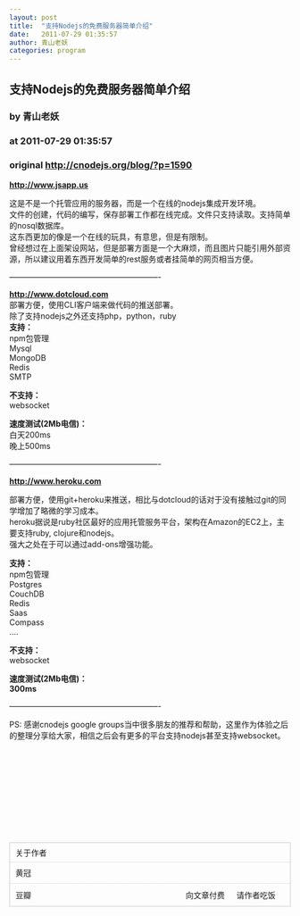 ```yaml
---
layout: post
title:  "支持Nodejs的免费服务器简单介绍"
date:   2011-07-29 01:35:57
author: 青山老妖
categories: program
---
```


## 支持Nodejs的免费服务器简单介绍
### by 青山老妖
### at 2011-07-29 01:35:57
### original <http://cnodejs.org/blog/?p=1590>

<p><strong><a href="http://www.jsapp.us" rel="nofollow">http://www.jsapp.us</a></strong></p>
<p>这是不是一个托管应用的服务器，而是一个在线的nodejs集成开发环境。<br>
文件的创建，代码的编写，保存部署工作都在线完成。文件只支持读取。支持简单的nosql数据库。<br>
这东西更加的像是一个在线的玩具，有意思，但是有限制。<br>
曾经想过在上面架设网站，但是部署方面是一个大麻烦，而且图片只能引用外部资源，所以建议用着东西开发简单的rest服务或者挂简单的网页相当方便。</p>
<p>———————————————————-</p>
<p><strong><a href="http://www.dotcloud.com" rel="nofollow">http://www.dotcloud.com</a></strong><br>
部署方便，使用CLI客户端来做代码的推送部署。<br>
除了支持nodejs之外还支持php，python，ruby<br>
<strong>支持：<br>
</strong>npm包管理<br>
Mysql<br>
MongoDB<br>
Redis<br>
SMTP<br>
<strong></strong></p>
<p><strong>不支持：<br>
</strong>websocket<br>
<strong></strong></p>
<p><strong>速度测试(2Mb电信)：<br>
</strong>白天200ms<br>
晚上500ms</p>
<p>———————————————————-</p>
<p><strong><a href="http://www.heroku.com" rel="nofollow">http://www.heroku.com</a><br>
</strong></p>
<p>部署方便，使用git+heroku来推送，相比与dotcloud的话对于没有接触过git的同学增加了略微的学习成本。<br>
heroku据说是ruby社区最好的应用托管服务平台，架构在Amazon的EC2上，主要支持ruby, clojure和nodejs。<br>
强大之处在于可以通过add-ons增强功能。<br>
<strong></strong></p>
<p><strong>支持：<br>
</strong>npm包管理<br>
Postgres<br>
CouchDB<br>
Redis<br>
Saas<br>
Compass<br>
….<br>
<strong></strong></p>
<p><strong>不支持：<br>
</strong>websocket<br>
<strong></strong></p>
<p><strong>速度测试(2Mb电信)：<br>
</strong><strong>300ms</strong></p>
<p>———————————————————-</p>
<p>PS: 感谢cnodejs google groups当中很多朋友的推荐和帮助，这里作为体验之后的整理分享给大家，相信之后会有更多的平台支持nodejs甚至支持websocket。</p>
<p> </p>
<p> </p>
<p> </p>
<p> </p>
<p><strong><br>
</strong>
<div style="border:1px solid #ccc;font-size:14px;margin:27px auto">
<div style="padding:7px 10px;border-bottom:1px dotted #ccc">关于作者</div>
<div style="overflow:hidden">
<div style="text-align:left;line-height:23px">
<div style="padding:5px 10px">
<div style="margin:2px 0;height:23px;overflow:hidden;font-size:14px"><a href="http://42qu.com/-10014814" style="text-decoration:none">黄冠</a></div>
<div></div>
</div>
</div>
</div>
<div style="text-align:right;border-top:1px dotted #ccc;padding:10px">
<div style="float:left"><a href="http://10014814.42qu.com/link/16559" style="margin-right:7px;text-decoration:none">豆瓣</a> </div>
<div><a href="http://42qu.com/-10014814/pay?title=%E6%94%AF%E6%8C%81Nodejs%E7%9A%84%E5%85%8D%E8%B4%B9%E6%9C%8D%E5%8A%A1%E5%99%A8%E7%AE%80%E5%8D%95%E4%BB%8B%E7%BB%8D&amp;url=http%3A%2F%2Fcnodejs.org%2Fblog%2F%3Fp%3D1590&amp;rel=blog" style="text-decoration:none;margin-right:17px">向文章付费</a> <a href="http://42qu.com/-10014814/pay?title=%E6%94%AF%E6%8C%81Nodejs%E7%9A%84%E5%85%8D%E8%B4%B9%E6%9C%8D%E5%8A%A1%E5%99%A8%E7%AE%80%E5%8D%95%E4%BB%8B%E7%BB%8D&amp;url=http%3A%2F%2Fcnodejs.org%2Fblog%2F%3Fp%3D1590&amp;cid=1&amp;rel=blog" style="text-decoration:none;margin-right:16px">请作者吃饭</a></div>
</div>
</div></p>